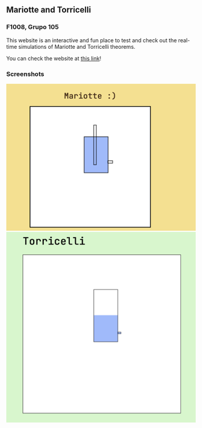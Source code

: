 ## Mariotte and Torricelli 
### F1008, Grupo 105

This website is an interactive and fun place to test and check out the real-time simulations of Mariotte and Torricelli theorems. 

You can check the website at [this link](https://f1008-105.github.io/)!

### Screenshots 

![Mariotte](/assets/mariotte.png)
![Torricelli](/assets/torricelli.png)